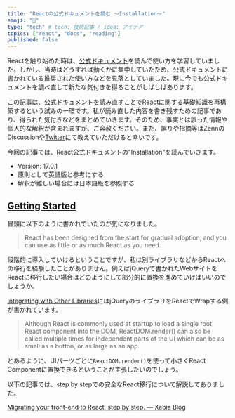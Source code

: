 ```yaml
---
title: "Reactの公式ドキュメントを読む 〜Installation〜"
emoji: "👀"
type: "tech" # tech: 技術記事 / idea: アイデア
topics: ["react", "docs", "reading"]
published: false
---
```


Reactを触り始めた時は、[公式ドキュメント](https://reactjs.org/docs)を読んで使い方を学習していました。しかし、当時はどうすれば動くかに集中していたため、公式ドキュメントに書かれている推奨された使い方などを見落としていました。現に今でも公式ドキュメントを調べ直して新たな気付きを得ることがしばしばあります。

この記事は、公式ドキュメントを読み直すことでReactに関する基礎知識を再構築するという試みの一環です。私が読み直した内容を書き残すための記事であり、得られた気付きなどをまとめていきます。そのため、事実とは誤った情報や個人的な解釈が含まれますが、ご容赦ください。また、誤りや指摘等はZennのDiscussionや[Twitter](https://twitter.com/progfay)にて教えていただけると幸いです。

今回の記事では、React公式ドキュメントの"Installation"を読んでいきます。

- Version: 17.0.1
- 原則として英語版と参考にする
- 解釈が難しい場合には日本語版を参照する

## [Getting Started](https://reactjs.org/docs/getting-started.html)

冒頭に以下のように書かれていたのが気になりました。

> React has been designed from the start for gradual adoption, and you can use as little or as much React as you need.

段階的に導入していけるということですが、私は別ライブラリなどからReactへの移行を経験したことがありません。例えばjQueryで書かれたWebサイトをReactに移行したい場合はどのようにして部分的に置換を進めていけばいいのでしょうか。

[Integrating with Other Libraries](https://reactjs.org/docs/integrating-with-other-libraries.html)にはjQueryのライブラリをReactでWrapする例が書かれています。

> Although React is commonly used at startup to load a single root React component into the DOM, ReactDOM.render() can also be called multiple times for independent parts of the UI which can be as small as a button, or as large as an app.

とあるように、UIパーツごとに`ReactDOM.render()`を使って小さくReact Componentに置換できるということが主張したいのでしょう。

以下の記事では、step by stepでの安全なReact移行について解説してありました。

[Migrating your front-end to React, step by step. — Xebia Blog](https://xebia.com/blog/migrating-to-react-step-by-step/)

